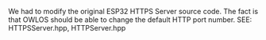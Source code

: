 We had to modify the original ESP32 HTTPS Server source code. The fact is that OWLOS should be able to change the default HTTP port number.
SEE: HTTPSServer.hpp, HTTPServer.hpp
